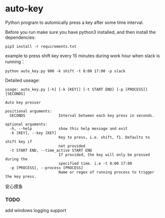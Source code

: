 # auto-key
Python program to automically press a key after some time interval.

Before you run make sure you have python3 installed, and then install the dependencies:

`pip3 install -r requirements.txt`

example to press shift key every 15 minutes during work hour when slack is running：

`python auto_key.py 900 -k shift -t 8:00 17:00 -p slack`

Detailed useage:

```
usage: auto_key.py [-h] [-k [KEY]] [-t START END] [-p [PROCESS]] [SECONDS]

Auto key presser

positional arguments:
  SECONDS               Interval between each key press in seconds.

optional arguments:
  -h, --help            show this help message and exit
  -k [KEY], --key [KEY]
                        Key to press, i.e. shift, f1. Defaults to shift key if
                        not provided
  -t START END, --time_active START END
                        If provided, the key will only be pressed during the
                        specified time. i.e -t 8:00 17:00
  -p [PROCESS], --process [PROCESS]
                        Name or regex of running process to trigger the key press.
```

安心摸鱼

### TODO
add windows logging support
